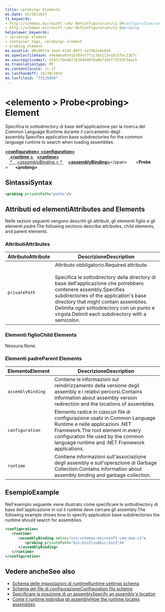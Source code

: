 ```yaml
---
title: <probing> Elemento
ms.date: 03/30/2017
f1_keywords:
- http://schemas.microsoft.com/.NetConfiguration/v2.0#configuration/runtime/assemblyBinding/probing
- http://schemas.microsoft.com/.NetConfiguration/v2.0#probing
helpviewer_keywords:
- <probing> element
- container tags, <probing> element
- probing element
ms.assetid: 09c80fc9-1ba5-4192-89f7-3a79b2e4b024
ms.openlocfilehash: e9e48ea97e1b70fef7fcc78a113e18c5fec23b7c
ms.sourcegitcommit: 559fcfbe4871636494870a8b716bf7325df34ac5
ms.translationtype: MT
ms.contentlocale: it-IT
ms.lasthandoff: 10/30/2019
ms.locfileid: "73115856"
---
```

# <a name="probing-element"></a><span data-ttu-id="f7db4-102">\<elemento > Probe</span><span class="sxs-lookup"><span data-stu-id="f7db4-102">\<probing> Element</span></span>
<span data-ttu-id="f7db4-103">Specifica le sottodirectory di base dell'applicazione per la ricerca del Common Language Runtime durante il caricamento degli assembly.</span><span class="sxs-lookup"><span data-stu-id="f7db4-103">Specifies application base subdirectories for the common language runtime to search when loading assemblies.</span></span>  
  
<span data-ttu-id="f7db4-104">[ **\<configuration>** ](../configuration-element.md)</span><span class="sxs-lookup"><span data-stu-id="f7db4-104">[**\<configuration>**](../configuration-element.md)</span></span>\
<span data-ttu-id="f7db4-105">&nbsp; &nbsp;[ **\<runtime >** ](runtime-element.md) </span><span class="sxs-lookup"><span data-stu-id="f7db4-105">&nbsp;&nbsp;[**\<runtime>**](runtime-element.md)</span></span>\
<span data-ttu-id="f7db4-106">&nbsp; &nbsp;[ \**&nbsp; &nbsp; \<assemblyBinding > \** ](assemblybinding-element-for-runtime.md)</span><span class="sxs-lookup"><span data-stu-id="f7db4-106">&nbsp;&nbsp;&nbsp;&nbsp;[**\<assemblyBinding>**](assemblybinding-element-for-runtime.md)\</span></span>
<span data-ttu-id="f7db4-107">&nbsp;&nbsp;&nbsp;&nbsp;&nbsp;&nbsp;\<**Probe** ></span><span class="sxs-lookup"><span data-stu-id="f7db4-107">&nbsp;&nbsp;&nbsp;&nbsp;&nbsp;&nbsp;**\<probing>**</span></span>  
  
## <a name="syntax"></a><span data-ttu-id="f7db4-108">Sintassi</span><span class="sxs-lookup"><span data-stu-id="f7db4-108">Syntax</span></span>  
  
```xml  
<probing privatePath="paths"/>  
```  
  
## <a name="attributes-and-elements"></a><span data-ttu-id="f7db4-109">Attributi ed elementi</span><span class="sxs-lookup"><span data-stu-id="f7db4-109">Attributes and Elements</span></span>  
 <span data-ttu-id="f7db4-110">Nelle sezioni seguenti vengono descritti gli attributi, gli elementi figlio e gli elementi padre.</span><span class="sxs-lookup"><span data-stu-id="f7db4-110">The following sections describe attributes, child elements, and parent elements.</span></span>  
  
### <a name="attributes"></a><span data-ttu-id="f7db4-111">Attributi</span><span class="sxs-lookup"><span data-stu-id="f7db4-111">Attributes</span></span>  
  
|<span data-ttu-id="f7db4-112">Attributo</span><span class="sxs-lookup"><span data-stu-id="f7db4-112">Attribute</span></span>|<span data-ttu-id="f7db4-113">Descrizione</span><span class="sxs-lookup"><span data-stu-id="f7db4-113">Description</span></span>|  
|---------------|-----------------|  
|`privatePath`|<span data-ttu-id="f7db4-114">Attributo obbligatorio.</span><span class="sxs-lookup"><span data-stu-id="f7db4-114">Required attribute.</span></span><br /><br /> <span data-ttu-id="f7db4-115">Specifica le sottodirectory della directory di base dell'applicazione che potrebbero contenere assembly.</span><span class="sxs-lookup"><span data-stu-id="f7db4-115">Specifies subdirectories of the application's base directory that might contain assemblies.</span></span> <span data-ttu-id="f7db4-116">Delimita ogni sottodirectory con un punto e virgola.</span><span class="sxs-lookup"><span data-stu-id="f7db4-116">Delimit each subdirectory with a semicolon.</span></span>|  
  
### <a name="child-elements"></a><span data-ttu-id="f7db4-117">Elementi figlio</span><span class="sxs-lookup"><span data-stu-id="f7db4-117">Child Elements</span></span>  

<span data-ttu-id="f7db4-118">Nessuna.</span><span class="sxs-lookup"><span data-stu-id="f7db4-118">None.</span></span>  
  
### <a name="parent-elements"></a><span data-ttu-id="f7db4-119">Elementi padre</span><span class="sxs-lookup"><span data-stu-id="f7db4-119">Parent Elements</span></span>  
  
|<span data-ttu-id="f7db4-120">Elemento</span><span class="sxs-lookup"><span data-stu-id="f7db4-120">Element</span></span>|<span data-ttu-id="f7db4-121">Descrizione</span><span class="sxs-lookup"><span data-stu-id="f7db4-121">Description</span></span>|  
|-------------|-----------------|  
|`assemblyBinding`|<span data-ttu-id="f7db4-122">Contiene le informazioni sul reindirizzamento della versione degli assembly e i relativi percorsi.</span><span class="sxs-lookup"><span data-stu-id="f7db4-122">Contains information about assembly version redirection and the locations of assemblies.</span></span>|  
|`configuration`|<span data-ttu-id="f7db4-123">Elemento radice in ciascun file di configurazione usato in Common Language Runtime e nelle applicazioni .NET Framework.</span><span class="sxs-lookup"><span data-stu-id="f7db4-123">The root element in every configuration file used by the common language runtime and .NET Framework applications.</span></span>|  
|`runtime`|<span data-ttu-id="f7db4-124">Contiene informazioni sull'associazione degli assembly e sull'operazione di Garbage Collection.</span><span class="sxs-lookup"><span data-stu-id="f7db4-124">Contains information about assembly binding and garbage collection.</span></span>|  
  
## <a name="example"></a><span data-ttu-id="f7db4-125">Esempio</span><span class="sxs-lookup"><span data-stu-id="f7db4-125">Example</span></span>  
 <span data-ttu-id="f7db4-126">Nell'esempio seguente viene illustrato come specificare le sottodirectory di base dell'applicazione in cui il runtime deve cercare gli assembly.</span><span class="sxs-lookup"><span data-stu-id="f7db4-126">The following example shows how to specify application base subdirectories the runtime should search for assemblies.</span></span>  
  
```xml  
<configuration>  
   <runtime>  
      <assemblyBinding xmlns="urn:schemas-microsoft-com:asm.v1">  
         <probing privatePath="bin;bin2\subbin;bin3"/>  
      </assemblyBinding>  
   </runtime>  
</configuration>  
```  
  
## <a name="see-also"></a><span data-ttu-id="f7db4-127">Vedere anche</span><span class="sxs-lookup"><span data-stu-id="f7db4-127">See also</span></span>

- [<span data-ttu-id="f7db4-128">Schema delle impostazioni di runtime</span><span class="sxs-lookup"><span data-stu-id="f7db4-128">Runtime settings schema</span></span>](index.md)
- [<span data-ttu-id="f7db4-129">Schema dei file di configurazione</span><span class="sxs-lookup"><span data-stu-id="f7db4-129">Configuration file schema</span></span>](../index.md)
- [<span data-ttu-id="f7db4-130">Specificare la posizione di un assembly</span><span class="sxs-lookup"><span data-stu-id="f7db4-130">Specify an assembly's location</span></span>](../../../../standard/assembly/location.md)
- [<span data-ttu-id="f7db4-131">Come il runtime individua gli assembly</span><span class="sxs-lookup"><span data-stu-id="f7db4-131">How the runtime locates assemblies</span></span>](../../../deployment/how-the-runtime-locates-assemblies.md)
